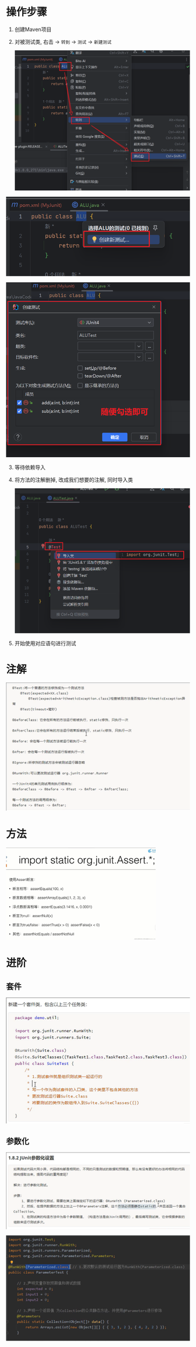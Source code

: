 # 操作步骤

1. 创建Maven项目

1. 对被测试类, 右击 -> `转到` -> `测试` -> `新建测试` 

    <img src="./image-20230719210516669.png" alt="image-20230719210516669" style="zoom: 67%;" /> 

![image-20230719210616129](./image-20230719210616129.png)

<img src="./image-20230719210655862.png" alt="image-20230719210655862" style="zoom:67%;" />

3. 等待依赖导入

3. 将方法的注解删掉, 改成我们想要的注解, 同时导入类

    <img src="./image-20230719210835999.png" alt="image-20230719210835999" style="zoom:67%;" />

5. 开始使用对应语句进行测试



# 注解

![image-20230719210954955](./image-20230719210954955.png)



# 方法

<img src="./image-20230719211014420.png" alt="image-20230719211014420" style="zoom:40%;" />



# 进阶

## 套件



<img src="./image-20230719211244351.png" alt="image-20230719211244351" style="zoom:80%;" />

## 参数化

![image-20230719211300273](./image-20230719211300273.png)

![image-20230719211306507](./image-20230719211306507.png)